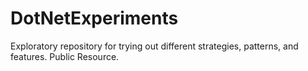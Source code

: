 # DotNetExperiments
Exploratory repository for trying out different strategies, patterns, and features. Public Resource.
